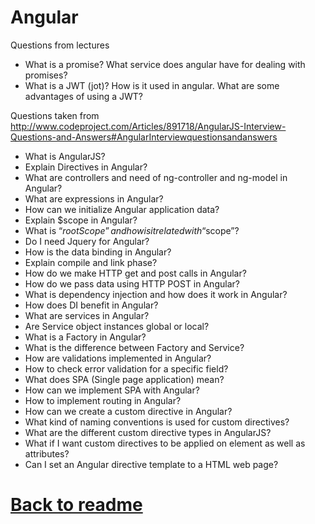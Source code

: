# Angular

Questions from lectures

- What is a promise? What service does angular have for dealing with promises?
- What is a JWT (jot)? How is it used in angular. What are some advantages of using a JWT?

Questions taken from http://www.codeproject.com/Articles/891718/AngularJS-Interview-Questions-and-Answers#AngularInterviewquestionsandanswers

- What is AngularJS?
- Explain Directives in Angular?
- What are controllers and need of ng-controller and ng-model in Angular?
- What are expressions in Angular?
- How can we initialize Angular application data?
- Explain $scope in Angular?
- What is “$rootScope” and how is it related with “$scope”?
- Do I need Jquery for Angular?
- How is the data binding in Angular?
- Explain compile and link phase?
- How do we make HTTP get and post calls in Angular?
- How do we pass data using HTTP POST in Angular?
- What is dependency injection and how does it work in Angular?
- How does DI benefit in Angular?
- What are services in Angular?
- Are Service object instances global or local?
- What is a Factory in Angular? 
- What is the difference between Factory and Service?
- How are validations implemented in Angular?
- How to check error validation for a specific field?
- What does SPA (Single page application) mean?
- How can we implement SPA with Angular?
- How to implement routing in Angular?
- How can we create a custom directive in Angular?
- What kind of naming conventions is used for custom directives?
- What are the different custom directive types in AngularJS?
- What if I want custom directives to be applied on element as well as attributes?
- Can I set an Angular directive template to a HTML web page?

# [Back to readme](../readme.md)
